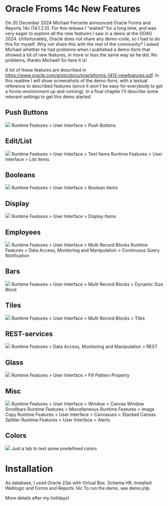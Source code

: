 # Oracle Froms 14c New Features
 
On 20 Decenber 2024 Michael Ferrante announced Oracle Forms and Reports 14c (14.1.2.0). For this release I "waited" for a long time, and was very eager to explore all the new features I saw in a demo at the DOAG 2024. Unfortunately, Oracle does not share any demo-code, so I had to do this for myself.
Why not share this with the rest of the community? I asked Michael whether he had problems when I published a demo-form that showed a lot of new features, in more or less the same way as he did. No problems, thanks Michael! So here it is!

A lot of these features are described in https://www.oracle.com/a/otn/docs/oracleforms-1412-newfeatures.pdf. In this readme I will show screenshots of the demo-form, with a textual reference to described features (since it won't be easy for everybody to get a forms-environment up and running).
In a final chapter I'll describe some relevant settings to get this demo started.

## Push Buttons
![](resources/14c-pushbuttons.gif)
Runtime Features > User Interface > Push Buttons

## Edit/List
![](resources/14c-edit-list.gif)
Runtime Features > User Interface > Text Items
Runtime Features > User Interface > List Items

## Booleans
![](resources/14c-booleans.gif)
Runtime Features > User Interface > Boolean Items

## Display
![](resources/14c-display.gif)
Runtime Features > User Interface > Display Items

## Employees
![](resources/14c-emp.gif)
Runtime Features > User Interface > Multi Record Blocks
Runtime Features > Data Access, Monitoring and Manipulation > Continuous Query Notification

## Bars
![](resources/14c-bars.gif)
Runtime Features > User Interface > Multi Record Blocks > Dynamic Size Block

## Tiles
![](resources/14c-tiles.gif)
Runtime Features > User Interface > Multi Record Blocks > Tiles

## REST-services
![](resources/14c-rest.gif)
Runtime Features > Data Access, Monitoring and Manipulation > REST

## Glass
![](resources/14c-glass.gif)
Runtime Features > User Interface > Fill Pattern Property

## Misc
![](resources/14c-misc.gif)
Runtime Features > User Interface > Window > Canvas Window Scrollbars
Runtime Features > Miscellaneous Runtime Features > Image Copy
Runtime Features > User Interface > Canvasses > Stacked Canvas Splitter
Runtime Features > User Interface > Alerts

## Colors
![](resources/14c-colors.png)
Just a tab to test some predefined colors

# Installation
As database, I used Oracle 23ai with Virtual Box. Schema HR.
Installed Weblogic and Forms and Reports 14c
To run the demo, see demo.jnlp

More details after my holidays!
